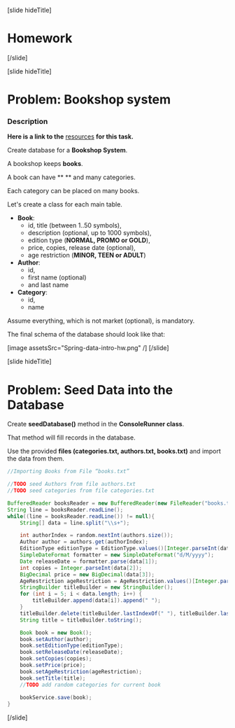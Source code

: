 [slide hideTitle]

# Homework

[/slide]

[slide hideTitle]

# Problem: Bookshop system

### Description

**Here is a link to the** [resources](https://videos.softuni.org/resources/java/Java-ORM-And-Spring-Data/05-Spring-Data-Intro-Homework-Resources.zip) **for this task.**

Create database for a **Bookshop System**. 

A bookshop keeps **books**. 

A book can have **  ** and many categories. 

Each category can be placed on many books. 

Let's create a class for each main table.
-	**Book**:
     -  id, title (between 1..50 symbols), 
     -  description (optional, up to 1000 symbols), 
     -  edition type (**NORMAL, PROMO or GOLD**), 
     -  price, copies, release date (optional), 
     -  age     restriction (**MINOR, TEEN or ADULT**)
-	**Author**:
    - id, 
    - first name (optional) 
    - and last name
-	**Category**:
    - id, 
    - name

Assume everything, which is not market (optional), is mandatory.

The final schema of the database should look like that:

[image assetsSrc="Spring-data-intro-hw.png" /]
[/slide]

[slide hideTitle]

# Problem: Seed Data into the Database

Create **seedDatabase()** method in the **ConsoleRunner class**. 

That method will fill records in the database.

Use the provided **files (categories.txt, authors.txt, books.txt)** and import the data from them.

```java
//Importing Books from File “books.txt”

//TODO seed Authors from file authors.txt
//TODO seed categories from file categories.txt

BufferedReader booksReader = new BufferedReader(new FileReader("books.txt"));
String line = booksReader.readLine();
while((line = booksReader.readLine()) != null){
    String[] data = line.split("\\s+");

    int authorIndex = random.nextInt(authors.size());
    Author author = authors.get(authorIndex);
    EditionType editionType = EditionType.values()[Integer.parseInt(data[0])];
    SimpleDateFormat formatter = new SimpleDateFormat("d/M/yyyy");
    Date releaseDate = formatter.parse(data[1]);
    int copies = Integer.parseInt(data[2]);
    BigDecimal price = new BigDecimal(data[3]);
    AgeRestriction ageRestriction = AgeRestriction.values()[Integer.parseInt(data[4])];
    StringBuilder titleBuilder = new StringBuilder();
    for (int i = 5; i < data.length; i++) {
        titleBuilder.append(data[i]).append(" ");
    }
    titleBuilder.delete(titleBuilder.lastIndexOf(" "), titleBuilder.lastIndexOf(" "));
    String title = titleBuilder.toString();

    Book book = new Book();
    book.setAuthor(author);
    book.setEditionType(editionType);
    book.setReleaseDate(releaseDate);
    book.setCopies(copies);
    book.setPrice(price);
    book.setAgeRestriction(ageRestriction);
    book.setTitle(title);
    //TODO add random categories for current book
   
    bookService.save(book);
}
``` 
[/slide]

